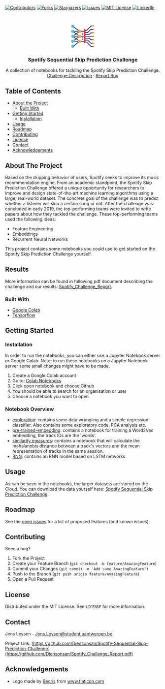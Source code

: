 <!-- PROJECT SHIELDS -->
<!--
*** I'm using markdown "reference style" links for readability.
*** Reference links are enclosed in brackets [ ] instead of parentheses ( ).
*** See the bottom of this document for the declaration of the reference variables
*** for contributors-url, forks-url, etc. This is an optional, concise syntax you may use.
*** https://www.markdownguide.org/basic-syntax/#reference-style-links
-->
[![Contributors][contributors-shield]][contributors-url]
[![Forks][forks-shield]][forks-url]
[![Stargazers][stars-shield]][stars-url]
[![Issues][issues-shield]][issues-url]
[![MIT License][license-shield]][license-url]
[![LinkedIn][linkedin-shield]][linkedin-url]



<!-- PROJECT LOGO -->
<br />
<p align="center">
  <a href="https://github.com/Djensonsan/Spotify_Challenge">
    <img src="images/deep-learning.png" alt="Logo" width="80" height="80">
  </a>

  <h3 align="center">Spotify Sequential Skip Prediction Challenge</h3>

  <p align="center">
    A collection of notebooks for tackling the Spotify Skip Prediction Challenge.
    <br />
    <a href="https://www.aicrowd.com/challenges/spotify-sequential-skip-prediction-challenge">Challenge Description</a>
    ·
    <a href="https://github.com/Djensonsan/Spotify-Sequential-Skip-Prediction-Challenge/issues">Report Bug</a>
  </p>
</p>

<!-- TABLE OF CONTENTS -->
## Table of Contents

* [About the Project](#about-the-project)
  * [Built With](#built-with)
* [Getting Started](#getting-started)
  * [Installation](#installation)
* [Usage](#usage)
* [Roadmap](#roadmap)
* [Contributing](#contributing)
* [License](#license)
* [Contact](#contact)
* [Acknowledgements](#acknowledgements)



<!-- ABOUT THE PROJECT -->
## About The Project

Based on the skipping behavior of users, Spotify seeks to improve its music recommendation engine. 
From an academic standpoint, the Spotify Skip Prediction Challenge offered a unique opportunity for researchers to improve and design state-of-the-art machine learning algorithms using a large, real-world dataset.
The concrete goal of the challenge was to predict whether a listener will skip a certain song or not. After the challenge was concluded in early 2019, the top-performing teams were invited to write papers about how they tackled the challenge. These top-performing teams used the following ideas:
* Feature Engineering
* Embeddings
* Recurrent Neural Networks

This project contains some notebooks you could use to get started on the Spotify Skip Prediction Challenge yourself.

## Results
More information can be found in following pdf document describing the challenge and our results: [Spotify_Challenge_Report](https://github.com/Djensonsan/Spotify_Challenge).

### Built With
* [Google Colab](https://colab.research.google.com/)
* [Tensorflow](https://www.tensorflow.org/)

<!-- GETTING STARTED -->
## Getting Started

### Installation
In order to run the notebooks, you can either use a Jupyter Notebook server or Google Colab. 
Note: to run these notebooks on a Jupyter Notebook server some small changes might have to be made.

1. Create a Google Colab account
2. Go to: [Colab Notebooks](https://colab.research.google.com/notebooks/intro.ipynb)
3. Click open notebook and choose Github
4. You should be able to search for an organisation or user
5. Choose a notebook you want to open

### Notebook Overview
* [exploration](https://github.com/Djensonsan/Spotify-Sequential-Skip-Prediction-Challenge/tree/main/exploration/): contains some data wrangling and a simple regression classifier. Also contains some exploratory code, PCA analysis etc.
* [pre-trained-embedding](https://github.com/Djensonsan/Spotify-Sequential-Skip-Prediction-Challenge/tree/main/pre-trained-embedding): contains a notebook for training a Word2Vec embedding, the track IDs are the 'words'.
* [similarity measures](https://github.com/Djensonsan/Spotify-Sequential-Skip-Prediction-Challenge/tree/main/similarity-measures/): contains a notebook that will calculate the mahalanobis distance between a track's vectors and the mean representation of tracks in the same session.
* [RNN](https://github.com/Djensonsan/Spotify-Sequential-Skip-Prediction-Challenge/tree/main/models): contains an RNN model based on LSTM networks. 


<!-- USAGE EXAMPLES -->
## Usage
As can be seen in the notebooks, the larger datasets are stored on the Cloud.
You can download the data yourself here: [Spotify Sequential Skip Prediction Challenge](https://www.aicrowd.com/challenges/spotify-sequential-skip-prediction-challenge).

<!-- ROADMAP -->
## Roadmap

See the [open issues](https://github.com/Djensonsan/Spotify-Sequential-Skip-Prediction-Challenge/issues) for a list of proposed features (and known issues).

<!-- CONTRIBUTING -->
## Contributing

Seen a bug?

1. Fork the Project
2. Create your Feature Branch (`git checkout -b feature/AmazingFeature`)
3. Commit your Changes (`git commit -m 'Add some AmazingFeature'`)
4. Push to the Branch (`git push origin feature/AmazingFeature`)
5. Open a Pull Request

<!-- LICENSE -->
## License

Distributed under the MIT License. See `LICENSE` for more information.

<!-- CONTACT -->
## Contact

Jens Leysen - Jens.Leysen@student.uantwerpen.be

Project Link: [https://github.com/Djensonsan/Spotify-Sequential-Skip-Prediction-Challenge](https://github.com/Djensonsan/Spotify_Challenge_Report.pdf)

<!-- ACKNOWLEDGEMENTS -->
## Acknowledgements
* <div>Logo made by <a href="https://www.flaticon.com/authors/becris" title="Becris">Becris</a> from <a href="https://www.flaticon.com/" title="Flaticon">www.flaticon.com</a></div>



<!-- MARKDOWN LINKS & IMAGES -->
<!-- https://www.markdownguide.org/basic-syntax/#reference-style-links -->
[contributors-shield]: https://img.shields.io/github/contributors/Djensonsan/Spotify-Sequential-Skip-Prediction-Challenge.svg?style=flat-square
[contributors-url]: https://github.com/Djensonsan/Spotify-Sequential-Skip-Prediction-Challenge/graphs/contributors
[forks-shield]: https://img.shields.io/github/forks/Djensonsan/Spotify-Sequential-Skip-Prediction-Challenge.svg?style=flat-square
[forks-url]: https://github.com/Djensonsan/Spotify-Sequential-Skip-Prediction-Challenge/network/members
[stars-shield]: https://img.shields.io/github/stars/Djensonsan/Spotify-Sequential-Skip-Prediction-Challenge.svg?style=flat-square
[stars-url]: https://github.com/Djensonsan/Spotify-Sequential-Skip-Prediction-Challenge/stargazers
[issues-shield]: https://img.shields.io/github/issues/Djensonsan/Spotify-Sequential-Skip-Prediction-Challenge.svg?style=flat-square
[issues-url]: https://github.com/Djensonsan/Spotify-Sequential-Skip-Prediction-Challenge/issues
[license-shield]: https://img.shields.io/github/license/Djensonsan/Spotify-Sequential-Skip-Prediction-Challenge.svg?style=flat-square
[license-url]: https://github.com/Djensonsan/Spotify-Sequential-Skip-Prediction-Challenge/LICENSE.txt
[linkedin-shield]: https://img.shields.io/badge/-LinkedIn-black.svg?style=flat-square&logo=linkedin&colorB=555
[linkedin-url]: www.linkedin.com/in/jens-leysen
